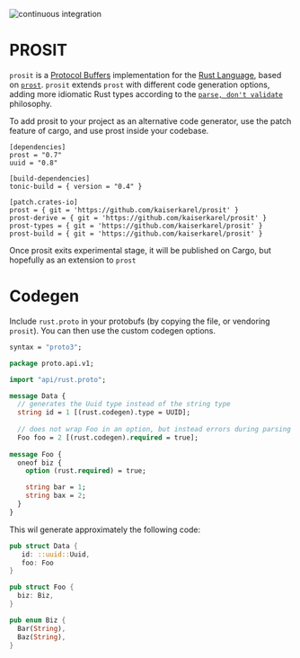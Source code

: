 ![continuous integration](https://github.com/kaiserkarel/prosit/workflows/continuous%20integration/badge.svg)

# PROSIT

`prosit` is a [Protocol Buffers](https://developers.google.com/protocol-buffers/)
implementation for the [Rust Language](https://www.rust-lang.org/), based on [`prost`](https://github.com/danburkert/prost).
`prosit` extends `prost` with different code generation options, adding more idiomatic Rust types according to the [`parse, don't validate`](https://lexi-lambda.github.io/blog/2019/11/05/parse-don-t-validate/) philosophy.

To add prosit to your project as an alternative code generator, use the patch feature of cargo, and use prost inside your codebase.

```
[dependencies]
prost = "0.7"
uuid = "0.8"

[build-dependencies]
tonic-build = { version = "0.4" }

[patch.crates-io]
prost = { git = 'https://github.com/kaiserkarel/prosit' }
prost-derive = { git = 'https://github.com/kaiserkarel/prosit' }
prost-types = { git = 'https://github.com/kaiserkarel/prosit' }
prost-build = { git = 'https://github.com/kaiserkarel/prosit' }
```

Once prosit exits experimental stage, it will be published on Cargo, but hopefully as an extension to `prost`

# Codegen
Include `rust.proto` in your protobufs (by copying the file, or vendoring `prosit`). You can then use the custom codegen options.

```proto
syntax = "proto3";

package proto.api.v1;

import "api/rust.proto";

message Data {
  // generates the Uuid type instead of the string type
  string id = 1 [(rust.codegen).type = UUID];
  
  // does not wrap Foo in an option, but instead errors during parsing if foo is missing.
  Foo foo = 2 [(rust.codegen).required = true];
  
message Foo {
  oneof biz {
    option (rust.required) = true;

    string bar = 1;
    string bax = 2;
  }
}
```

This wil generate approximately the following code:

```rust
pub struct Data {
   id: ::uuid::Uuid,
   foo: Foo
}

pub struct Foo {
  biz: Biz,
}

pub enum Biz {
  Bar(String),
  Baz(String),
}
```

